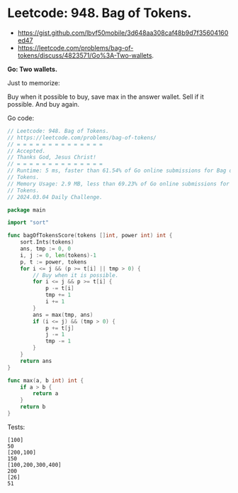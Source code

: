 #  Leetcode: 948. Bag of Tokens.

- https://gist.github.com/lbvf50mobile/3d648aa308caf48b9d7f35604160ed47
- https://leetcode.com/problems/bag-of-tokens/discuss/4823571/Go%3A-Two-wallets.

**Go: Two wallets.**

Just to memorize: 

Buy when it possible to buy, save max in the answer wallet. Sell if it
possible. And buy again.


Go code:
```Go
// Leetcode: 948. Bag of Tokens.
// https://leetcode.com/problems/bag-of-tokens/
// = = = = = = = = = = = = = =
// Accepted.
// Thanks God, Jesus Christ!
// = = = = = = = = = = = = = =
// Runtime: 5 ms, faster than 61.54% of Go online submissions for Bag of
// Tokens.
// Memory Usage: 2.9 MB, less than 69.23% of Go online submissions for Bag of
// Tokens.
// 2024.03.04 Daily Challenge.

package main

import "sort"

func bagOfTokensScore(tokens []int, power int) int {
	sort.Ints(tokens)
	ans, tmp := 0, 0
	i, j := 0, len(tokens)-1
	p, t := power, tokens
	for i <= j && (p >= t[i] || tmp > 0) {
		// Buy when it is possible.
		for i <= j && p >= t[i] {
			p -= t[i]
			tmp += 1
			i += 1
		}
		ans = max(tmp, ans)
		if (i <= j) && (tmp > 0) {
			p += t[j]
			j -= 1
			tmp -= 1
		}
	}
	return ans
}

func max(a, b int) int {
	if a > b {
		return a
	}
	return b
}
```

Tests:
```
[100]
50
[200,100]
150
[100,200,300,400]
200
[26]
51
```
